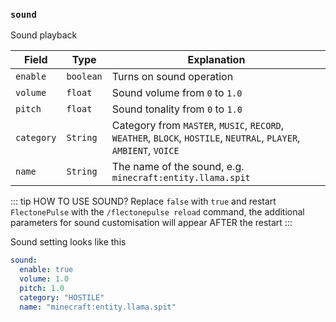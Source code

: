### `sound`
Sound playback

| Field      | Type      | Explanation                                                                                                      |
|------------|-----------|------------------------------------------------------------------------------------------------------------------|
| `enable`   | `boolean` | Turns on sound operation                                                                                         |
| `volume`   | `float`   | Sound volume from `0` to `1.0`                                                                                   |
| `pitch`    | `float`   | Sound tonality from `0` to `1.0`                                                                                 |
| `category` | `String`  | Category from `MASTER`, `MUSIC`, `RECORD`, `WEATHER`, `BLOCK`, `HOSTILE`, `NEUTRAL`, `PLAYER`, `AMBIENT`, `VOICE`|
| `name`     | `String`  | The name of the sound, e.g. `minecraft:entity.llama.spit`                                                        |


::: tip HOW TO USE SOUND?
Replace `false` with `true` and restart `FlectonePulse` with the `/flectonepulse reload` command, the additional parameters for sound customisation will appear AFTER the restart
:::

Sound setting looks like this
```yaml
sound:
  enable: true
  volume: 1.0
  pitch: 1.0
  category: "HOSTILE"
  name: "minecraft:entity.llama.spit"
```
